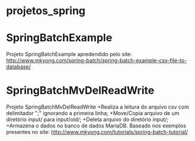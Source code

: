 # projetos_spring

# SpringBatchExample
Projeto SpringBatchExample apredendido pelo site:
http://www.mkyong.com/spring-batch/spring-batch-example-csv-file-to-database/

# SpringBatchMvDelReadWrite 
Projeto SpringBatchMvDelReadWrite 
+Realiza a leitura do arquivo csv com delimitador ";" ignorando a primeira linha;
+Move/Copia arquivo de um diretório input/ para input/old/;
+Deleta arquivo do diretório input/;
+Armazena o dados no banco de dados MariaDB.
Baseado nos exemplos presentes no site: http://www.mkyong.com/tutorials/spring-batch-tutorial/

